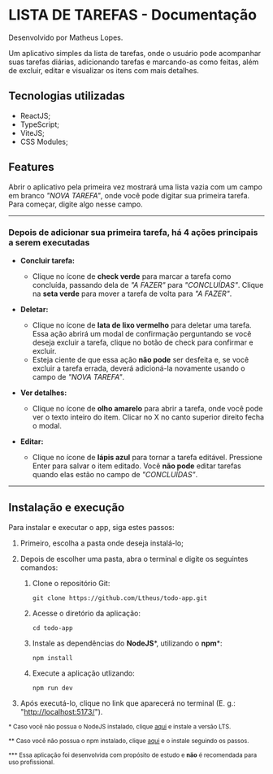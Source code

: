# LISTA DE TAREFAS - Documentação

Desenvolvido por Matheus Lopes.

Um aplicativo simples da lista de tarefas, onde o usuário pode acompanhar suas tarefas diárias, adicionando tarefas e marcando-as como feitas, além de excluir, editar e visualizar os itens com mais detalhes.

## Tecnologias utilizadas

- ReactJS;
- TypeScript;
- ViteJS;
- CSS Modules;

## Features

Abrir o aplicativo pela primeira vez mostrará uma lista vazia com um campo em branco *"NOVA TAREFA"*, onde você pode digitar sua primeira tarefa. Para começar, digite algo nesse campo.

---

### Depois de adicionar sua primeira tarefa, há 4 ações principais a serem executadas

- **Concluir tarefa:**
   - Clique no ícone de **check verde** para marcar a tarefa como concluída, passando dela de *"A FAZER"* para *"CONCLUÍDAS"*. Clique na **seta verde** para mover a tarefa de volta para *"A FAZER"*.

- **Deletar:**
   - Clique no ícone de **lata de lixo vermelho** para deletar uma tarefa. Essa ação abrirá um modal de confirmação perguntando se você deseja excluir a tarefa, clique no botão de check para confirmar e excluir.
   - Esteja ciente de que essa ação **não pode** ser desfeita e, se você excluir a tarefa errada, deverá adicioná-la novamente usando o campo de *"NOVA TAREFA"*.

- **Ver detalhes:**
   - Clique no ícone de **olho amarelo** para abrir a tarefa, onde você pode ver o texto inteiro do item. Clicar no X no canto superior direito fecha o modal.

- **Editar:**
   - Clique no ícone de **lápis azul** para tornar a tarefa editável. Pressione Enter para salvar o item editado. Você **não pode** editar tarefas quando elas estão no campo de *"CONCLUÍDAS"*.

---

## Instalação e execução

Para instalar e executar o app, siga estes passos:

1. Primeiro, escolha a pasta onde deseja instalá-lo;
2. Depois de escolher uma pasta, abra o terminal e digite os seguintes comandos:

   1. Clone o repositório Git:

      `git clone https://github.com/Ltheus/todo-app.git`

   2. Acesse o diretório da aplicação:

      `cd todo-app`

   3. Instale as dependências do **NodeJS**\*, utilizando o **npm**\*:

      `npm install`

   4. Execute a aplicação utlizando:

      `npm run dev`

3. Após executá-lo, clique no link que aparecerá no terminal (E. g.: "<http://localhost:5173/>").

<sup>\* Caso você não possua o NodeJS instalado, clique [aqui](https://nodejs.org/en/download/current) e instale a versão LTS.</sup>

<sup>\** Caso você não possua o npm instalado, clique [aqui](https://www.npmjs.com/package/npm) e o instale seguindo os passos. </sup>

<sup> \*** Essa aplicação foi desenvolvida com propósito de estudo e **não** é recomendada para uso profissional.</sup>
